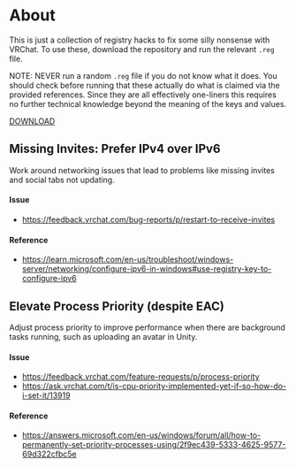 # About

This is just a collection of registry hacks to fix some silly nonsense with VRChat. To use these, download the repository and run the relevant `.reg` file.

NOTE: NEVER run a random `.reg` file if you do not know what it does. You should check before running that these actually do what is claimed via the provided references. Since they are all effectively one-liners this requires no further technical knowledge beyond the meaning of the keys and values.

[DOWNLOAD](https://github.com/babo4d/vrchacks/archive/refs/heads/master.zip)

## Missing Invites: Prefer IPv4 over IPv6

Work around networking issues that lead to problems like missing invites and social tabs not updating.

#### Issue

- https://feedback.vrchat.com/bug-reports/p/restart-to-receive-invites

#### Reference

- https://learn.microsoft.com/en-us/troubleshoot/windows-server/networking/configure-ipv6-in-windows#use-registry-key-to-configure-ipv6

## Elevate Process Priority (despite EAC)

Adjust process priority to improve performance when there are background tasks running, such as uploading an avatar in Unity.

#### Issue

- https://feedback.vrchat.com/feature-requests/p/process-priority
- https://ask.vrchat.com/t/is-cpu-priority-implemented-yet-if-so-how-do-i-set-it/13919

#### Reference

- https://answers.microsoft.com/en-us/windows/forum/all/how-to-permanently-set-priority-processes-using/2f9ec439-5333-4625-9577-69d322cfbc5e

